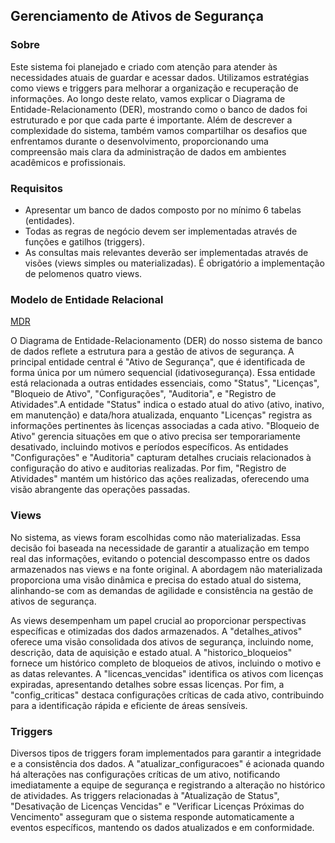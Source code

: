 ## Gerenciamento de Ativos de Segurança

### Sobre


Este sistema foi planejado e criado com atenção para atender às necessidades atuais de guardar e acessar dados. Utilizamos estratégias como views e triggers para melhorar a organização e recuperação de informações. Ao longo deste relato, vamos explicar o Diagrama de Entidade-Relacionamento (DER), mostrando como o banco de dados foi estruturado e por que cada parte é importante. Além de descrever a complexidade do sistema, também vamos compartilhar os desafios que enfrentamos durante o desenvolvimento, proporcionando uma compreensão mais clara da administração de dados em ambientes acadêmicos e profissionais.

### Requisitos

- Apresentar um banco de dados composto por no mínimo 6  tabelas (entidades).
- Todas as regras de negócio devem ser implementadas através de funções e gatilhos (triggers).
- As consultas mais relevantes deverão ser implementadas através de visões (views simples ou materializadas). É obrigatório a implementação de pelomenos quatro views.

### Modelo de Entidade Relacional

[MDR]()

O Diagrama de Entidade-Relacionamento (DER) do nosso sistema de banco de dados reflete a estrutura para a gestão de ativos de segurança. A principal entidade central é "Ativo de Segurança", que é identificada de forma única por um número sequencial (idativosegurança). Essa entidade está relacionada a outras entidades essenciais, como "Status", "Licenças", "Bloqueio de Ativo", "Configurações", "Auditoria", e "Registro de Atividades".A entidade "Status" indica o estado atual do ativo (ativo, inativo, em manutenção) e data/hora atualizada, enquanto "Licenças" registra as informações pertinentes às licenças associadas a cada ativo. "Bloqueio de Ativo" gerencia situações em que o ativo precisa ser temporariamente desativado, incluindo motivos e períodos específicos.
As entidades "Configurações" e "Auditoria" capturam detalhes cruciais relacionados à configuração do ativo e auditorias realizadas. Por fim, "Registro de Atividades" mantém um histórico das ações realizadas, oferecendo uma visão abrangente das operações passadas.

### Views

No sistema, as views foram escolhidas como não materializadas. Essa decisão foi baseada na necessidade de garantir a atualização em tempo real das informações, evitando o potencial descompasso entre os dados armazenados nas views e na fonte original. A abordagem não materializada proporciona uma visão dinâmica e precisa do estado atual do sistema, alinhando-se com as demandas de agilidade e consistência na gestão de ativos de segurança.

As views desempenham um papel crucial ao proporcionar perspectivas específicas e otimizadas dos dados armazenados. A "detalhes_ativos" oferece uma visão consolidada dos ativos de segurança, incluindo nome, descrição, data de aquisição e estado atual. A "historico_bloqueios" fornece um histórico completo de bloqueios de ativos, incluindo o motivo e as datas relevantes. A "licencas_vencidas" identifica os ativos com licenças expiradas, apresentando detalhes sobre essas licenças. Por fim, a "config_criticas" destaca configurações críticas de cada ativo, contribuindo para a identificação rápida e eficiente de áreas sensíveis.

### Triggers

Diversos tipos de triggers foram implementados para garantir a integridade e a consistência dos dados. A "atualizar_configuracoes" é acionada quando há alterações nas configurações críticas de um ativo, notificando imediatamente a equipe de segurança e registrando a alteração no histórico de atividades. As triggers relacionadas à "Atualização de Status", "Desativação de Licenças Vencidas" e "Verificar Licenças Próximas do Vencimento" asseguram que o sistema responde automaticamente a eventos específicos, mantendo os dados atualizados e em conformidade.

